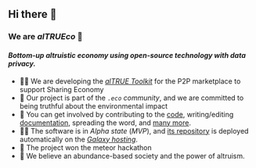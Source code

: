 ## Hi there 👋
### We are _alTRUEco_ :gift_heart:
#### _Bottom-up altruistic economy using open-source technology with data privacy._
- 🙋‍♀️ We are developing the [_alTRUE Toolkit_](https://github.com/alTRUEco/alTRU.Eco) for the P2P marketplace to support Sharing Economy
- :green_apple: Our project is part of the _`.eco` community_, and we are committed to being truthful about the environmental impact
- 🌈 You can get involved by contributing to the [code](https://github.com/alTRUEco/alTRU.Eco), writing/editing [documentation](http://git.altru.eco/), spreading the word, and [many more](https://github.com/alTRUEco/alTRU.Eco/blob/main/.github/FUNDING.yml).
- 👩‍💻 The software is in _Alpha state_ (_MVP_), and [its repository](https://github.com/DeCentral-Budapest/altruist-platform-meteor "DeCentral-Budapest/altruist-platform-meteor: Toolkit for Decentralized Federated Sharing Economy") is deployed automatically on the [_Galaxy hosting_](https://altru.eu.meteorapp.com/).
- 🍿 The project won the meteor hackathon
- 🧙 We believe an abundance-based society and the power of altruism.
